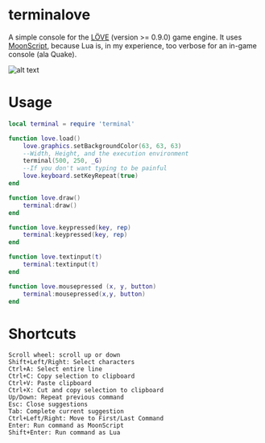 terminalove
===========
A simple console for the [LÖVE](https://love2d.org/) (version >= 0.9.0) game engine. It uses [MoonScript](https://moonscript.org), because Lua is, in my experience, too verbose for an in-game console (ala Quake).

![alt text](https://i.imgur.com/4hCMXZ0.png "example usage")

Usage
=====
```lua
local terminal = require 'terminal'

function love.load()
    love.graphics.setBackgroundColor(63, 63, 63)
    --Width, Height, and the execution environment
    terminal(500, 250, _G)
    --If you don't want typing to be painful
    love.keyboard.setKeyRepeat(true)
end

function love.draw()
    terminal:draw()
end

function love.keypressed(key, rep)
    terminal:keypressed(key, rep)
end

function love.textinput(t)
    terminal:textinput(t)
end

function love.mousepressed (x, y, button)
    terminal:mousepressed(x,y, button)
end
```

Shortcuts
=========
```
Scroll wheel: scroll up or down
Shift+Left/Right: Select characters
Ctrl+A: Select entire line
Ctrl+C: Copy selection to clipboard
Ctrl+V: Paste clipboard
Ctrl+X: Cut and copy selection to clipboard
Up/Down: Repeat previous command
Esc: Close suggestions
Tab: Complete current suggestion
Ctrl+Left/Right: Move to First/Last Command
Enter: Run command as MoonScript
Shift+Enter: Run command as Lua
```
